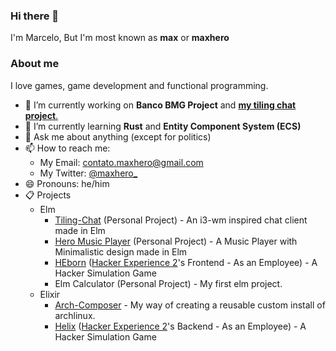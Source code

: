 ### Hi there 👋
I'm Marcelo, But I'm most known as **max** or **maxhero**

### About me
I love games, game development and functional programming.

- 🔭 I’m currently working on **Banco BMG Project** and [**my tiling chat project**.](https://github.com/themaxhero/Tiling-Chat)
- 🌱 I’m currently learning **Rust** and **Entity Component System (ECS)**
- 💬 Ask me about anything (except for politics)
- 📫 How to reach me:
  - My Email: [contato.maxhero@gmail.com](mailto:contato.maxhero@gmail.com)
  - My Twitter: [@maxhero_](http://www.twitter.com/maxhero_)
- 😄 Pronouns: he/him
- 📋 Projects
  - Elm
    - [Tiling-Chat](https://github.com/themaxhero/Tiling-Chat) (Personal Project) - An i3-wm inspired chat client made in Elm
    - [Hero Music Player](https://github.com/themaxhero/Hero-Music-Player) (Personal Project) - A Music Player with Minimalistic design made in Elm
    - [HEborn](https://github.com/HackerExperience/HEBorn) ([Hacker Experience 2](https://github.com/HackerExperience)'s Frontend - As an Employee) - A Hacker Simulation Game
    - Elm Calculator (Personal Project) - My first elm project.
  - Elixir
    - [Arch-Composer](https://github.com/themaxhero/Arch-Composer) - My way of creating a reusable custom install of archlinux. 
    - [Helix](https://github.com/HackerExperience/Helix) ([Hacker Experience 2](https://github.com/HackerExperience)'s Backend - As an Employee) - A Hacker Simulation Game

<!--
**themaxhero/themaxhero** is a ✨ _special_ ✨ repository because its `README.md` (this file) appears on your GitHub profile.

Here are some ideas to get you started:

- 🔭 I’m currently working on ...
- 🌱 I’m currently learning ...
- 👯 I’m looking to collaborate on ...
- 🤔 I’m looking for help with ...
- 💬 Ask me about ...
- 📫 How to reach me: ...
- 😄 Pronouns: ...
- ⚡ Fun fact: ...
-->
